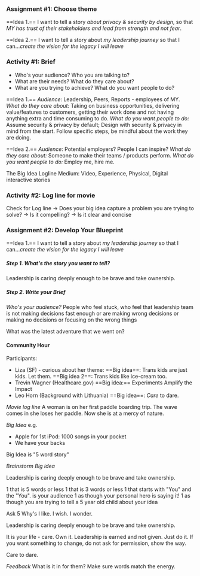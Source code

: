 
### Assignment #1: Choose theme

==Idea 1.==
I want to tell a story *about privacy & security by design*, so that *MY has trust of their stakeholders and lead from strength and not fear*.

==Idea 2.==
I want to tell a story about *my leadership journey* so that I can...*create the vision for the legacy I will leave*

### Activity #1: Brief

- Who's your audience? Who you are talking to?
- What are their needs? What do they care about?
- What are you trying to achieve? What do you want people to do?

==Idea 1.==
*Audience*: Leadership, Peers, Reports - employees of MY. 
*What do they care about:* Taking on business opportunities, delivering value/features to customers, getting their work done and not having anything extra and time consuming to do.
*What do you want people to do:* Assume security & privacy by default; Design with security & privacy in mind from the start. Follow specific steps, be mindful about the work they are doing. 

==Idea 2.==
*Audience*: Potential employers? People I can inspire?
*What do they care about:* Someone to make their teams / products perform.
*What do you want people to do:* Employ me, hire me. 

The Big Idea
Logline
Medium: Video, Experience, Physical, Digital interactive stories

### Activity #2: Log line for movie

Check for Log line
-> Does your big idea capture a problem you are trying to solve?
-> Is it compelling?
-> Is it clear and concise
### Assignment #2: Develop Your Blueprint

==Idea 1.== I want to tell a story about *my leadership journey* so that I can...*create the vision for the legacy I will leave*
##### Step 1. What's the story you want to tell?
Leadership is caring deeply enough to be brave and take ownership. 

##### Step 2. Write your Brief
*Who's your audience?*
People who feel stuck, who feel that leadership team is not making decisions fast enough or are making wrong decisions or making no decisions or focusing on the wrong things


What was the latest adventure that we went on? 


#### Community Hour
Participants:
- Liza (SF) - curious about her theme:
	==Big idea==: Trans kids are just kids. Let them.
	==Big idea 2==: Trans kids like ice-cream too. 
- Trevin Wagner (Healthcare.gov) 
	==Big idea:== Experiments Amplify the Impact
- Leo Horn (Background with Lithuania)
	==Big idea==: *Care* to dare.


*Movie log line*
A woman is on her first paddle boarding trip. The wave comes in she loses her paddle. Now she is at a mercy of nature.

*Big Idea*
e.g. 
- Apple for 1st iPod: 1000 songs in your pocket
- We have your backs

Big Idea is "5 word story"


*Brainstorm Big idea*

Leadership is caring deeply enough to be brave and take ownership.


1 that is 5 words or less
1 that is 3 words or less
1 that starts with "You" and the "You". is your audience
1 as though your personal hero is saying it!
1 as though you are trying to tell a 5 year old child about your idea

Ask 5 Why's
I like. I wish. I wonder. 

Leadership is caring deeply enough to be brave and take ownership.

It is your life - care. 
Own it. 
Leadership is earned and not given. 
Just do it. 
If you want something to change, do not ask for permission, show the way. 


Care to dare. 


*Feedback*
What is it in for them?
Make sure words match the energy. 
